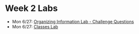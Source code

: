 # Week 2 Labs
- Mon 6/27: [Organizing Information Lab - Challenge Questions](https://github.com/ga-adi-nyc/Organizing-Information-Lab)
- Mon 6/27: [Classes Lab](https://github.com/ga-adi-nyc/Classes-Lab)